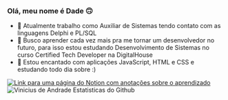 ### Olá, meu nome é Dade 🙃

- 🌱 Atualmente trabalho como Auxiliar de Sistemas tendo contato com as linguagens Delphi e PL/SQL
- 🔭 Busco aprender cada vez mais pra me tornar um desenvolvedor no futuro, para isso estou estudando Desenvolvimento de Sistemas no curso Certified Tech Developer na DigitalHouse 
- 👯 Estou encantado com aplicações JavaScript, HTML e CSS e estudando todo dia sobre :)

[![Link para uma página do Notion com anotações sobre o aprendizado](https://img.shields.io/badge/-Confira%20tudo%20que%20aprendi%20sobre%20git%20e%20infraestrutura%20aqui!-060606?style=flat&labelColor=0D0D0D&logo=Notion&Color=white)](https://eggplant-jingle-128.notion.site/Introdu-o-a-inform-tica-a2665d95fc784fe0830ba436000d5b3e)\
![Vinicius de Andrade Estatisticas do Github](https://github-readme-stats.vercel.app/api?username=andradeviniicius&show_icons=true&theme=radical)
